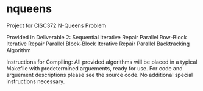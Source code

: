 nqueens
=======

Project for CISC372 
N-Queens Problem

Provided in Deliverable 2:
Sequential Iterative Repair 
Parallel Row-Block Iterative Repair
Parallel Block-Block Iterative Repair
Parallel Backtracking Algorithm

Instructions for Compiling:
All provided algorithms will be placed in a typical Makefile with predetermined arguements, ready for use.
For code and arguement descriptions please see the source code. No additional special instructions necessary. 


